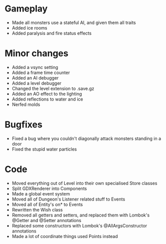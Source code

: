 # Gameplay
- Made all monsters use a stateful AI, and given them all traits
- Added ice rooms
- Added paralysis and fire status effects

# Minor changes
- Added a vsync setting
- Added a frame time counter
- Added an AI debugger
- Added a level debugger
- Changed the level extension to .save.gz
- Added an AO effect to the lighting
- Added reflections to water and ice
- Nerfed molds

# Bugfixes
- Fixed a bug where you couldn't diagonally attack monsters standing in a door
- Fixed the stupid water particles

# Code
- Moved everything out of Level into their own specialised Store classes
- Split GDXRenderer into Components
- Made a global event system
- Moved all of Dungeon's Listener related stuff to Events
- Moved all of Entity's on* to Events
- Rewritten the Wish class
- Removed all getters and setters, and replaced them with Lombok's @Getter and @Setter annotations
- Replaced some constructors with Lombok's @AllArgsConstructor annotations
- Made a lot of coordinate things used Points instead